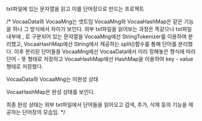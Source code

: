 txt파일에 있는 문자열을 읽고 이를 단어장으로 만드는 프로젝트

/*
VocaaData와 VocaaMng는 셋트임
VocaaMng와 VocaaHashMap은 같은 기능을 하나 그 방식에서 차이가 보인다.
외부 txt파일을 읽어보는 과정은 똑같으나 txt파일 내부에 , 로 구분되어 있는 문자열을 VocaaMng에선
StringTokenizer를 이용하여 분리했고, VocaaHashMap에선 String에서 제공하는 split()함수를 통해
단어를 분리했다.
이후 분리된 단어들을 VocaaMng에선 VocaaData에서 미리 정해놓은 형식에 따라 단어 - 뜻 형태로 저장하고
VocaaHashMap에선 HashMap을 이용하여 key - value 형태로 저장했다.

VocaaData와 VocaaMng는 미완성 상태

VocaaHashMap은 완성 상태를 보인다.

최종 완성 상태는 외부 txt파일에서 단어들을 읽어오고 검색, 추가, 삭제 등의 기능을 제공하는 단어장의 모습임.
         */
